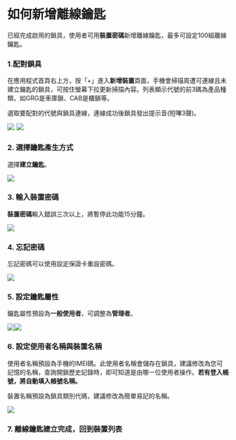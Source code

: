 # 如何新增離線鑰匙

已經完成啟用的鎖具，使用者可用**裝置密碼**新增離線鑰匙，最多可設定100組離線鑰匙。

### 1.配對鎖具

在應用程式首頁右上方，按「+」進入**新增裝置**頁面，手機會掃描周遭可連線且未建立鑰匙的鎖具，可按住螢幕下拉更新掃描內容。列表顯示代號的前3碼為產品種類，如GRG是車庫鎖、CAB是櫃鎖等。

選取要配對的代號與鎖具連線，連線成功後鎖具發出提示音\(短嗶3聲\)。

![](https://userstartw.files.wordpress.com/2018/12/Screenshot_2018-12-20-14-44-52-375_com.userstar.phonekey.png)  ![](https://userstartw.files.wordpress.com/2018/12/Screenshot_2018-12-21-10-37-31-514_com.userstar.phonekey.png)

### 2. 選擇鑰匙產生方式

選擇**建立鑰匙**。

![](https://userstartw.files.wordpress.com/2018/12/Screenshot_2018-12-20-17-23-24-129_com.userstar.phonekey.png)

### 3. 輸入裝置密碼

**裝置密碼**輸入錯誤三次以上，將暫停此功能15分鐘。

![](https://userstartw.files.wordpress.com/2018/12/Screenshot_2018-12-21-10-56-50-158_com.userstar.phonekey.png)

### 4. 忘記密碼

忘記密碼可以使用設定保證卡重設密碼。

![](https://userstartw.files.wordpress.com/2018/12/Screenshot_2018-12-20-17-22-47-532_com.userstar.phonekey.png)

### 5. 設定鑰匙屬性

鑰匙屬性預設為**一般使用者**，可調整為**管理者**。

![](https://userstartw.files.wordpress.com/2018/12/Screenshot_2018-12-20-17-23-51-007_com.userstar.phonekey.png)![](https://userstartw.files.wordpress.com/2018/12/Screenshot_2018-12-20-17-23-56-408_com.userstar.phonekey.png)

### 6. 設定使用者名稱與裝置名稱

使用者名稱預設為手機的IMEI碼。此使用者名稱會儲存在鎖具，建議修改為您可記憶的名稱，查詢開鎖歷史記錄時，即可知道是由哪一位使用者操作。**若有登入帳號，將自動填入帳號名稱。**

裝置名稱預設為鎖具類別代碼，建議修改為簡單易記的名稱。

![](https://userstartw.files.wordpress.com/2018/12/Screenshot_2018-12-21-16-03-45-666_com.userstar.phonekey.png)

### 7. 離線鑰匙建立完成，回到裝置列表



